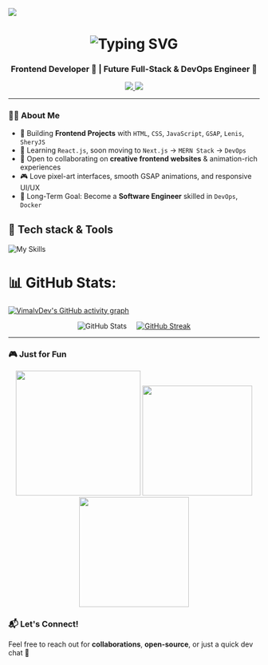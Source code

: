 ![](https://user-images.githubusercontent.com/113350806/236842414-18101a37-92f5-4de7-a46d-eeaca6e16cbd.gif)

<h1 align="center">
    <img src="https://readme-typing-svg.demolab.com?font=Fira+Code&weight=600&size=30&pause=500&color=1e90ff&width=330&height=45&lines=Hi,i'm+Vimal+Verma" alt="Typing SVG" 
        style="display: inline-block; vertical-align: middle;" />
        
</h1>

<h3 align="center">Frontend Developer 🎨 | Future Full-Stack & DevOps Engineer 🚀</h3>

<p align="center">
  <a href="https://www.linkedin.com/in/vimal-verma-webdev">
    <img src="https://skillicons.dev/icons?i=linkedin" />
  </a>
   <a href="mailto:vimalverma8287@gmail.com">
    <img src="https://skillicons.dev/icons?i=gmail" />
  </a>
</p>

---

### 👨‍💻 About Me  
- 🎯 Building **Frontend Projects** with `HTML`, `CSS`, `JavaScript`, `GSAP`, `Lenis`, `SheryJS`
- 🌱 Learning `React.js`, soon moving to `Next.js` → `MERN Stack` → `DevOps`
- 🤝 Open to collaborating on **creative frontend websites** & animation-rich experiences
- 🎮 Love pixel-art interfaces, smooth GSAP animations, and responsive UI/UX
- 🧠 Long-Term Goal: Become a **Software Engineer** skilled in `DevOps`, `Docker`

<h2>🚀 Tech stack & Tools</h2>

![My Skills](https://skillicons.dev/icons?i=html,css,tailwind,js,react,figma,git,github,vscode,c,cpp)


# 📊 GitHub Stats:
[![VimalvDev's GitHub activity graph](https://github-readme-activity-graph.vercel.app/graph?username=VimalvDev&bg_color=00000000&color=1e90ff&line=1e90ff&point=ffffff&title_color=1e90ff&hide_border=true)](https://github.com/Ashutosh00710/github-readme-activity-graph)

<div style="display: flex; justify-content: center; flex-wrap: wrap; gap: 20px;">
  <img src="https://github-readme-stats.vercel.app/api?username=VimalvDev&show_icons=true&title_color=1e90ff&text_color=ffffff&icon_color=1e90ff&bg_color=00000000&border_color=00000000" alt="GitHub Stats" style="max-width: 100%; height: auto;" />
  
  <a href="https://git.io/streak-stats" target="_blank" style="display: block;">
    <img src="https://streak-stats.demolab.com/?user=VimalvDev&background=00000000&hide_border=true&ring=1e90ff&fire=1e90ff&currStreakNum=ffffff&currStreakLabel=1e90ff&sideLabels=1e90ff&sideNums=ffffff&dates=ffffff" alt="GitHub Streak" style="max-width: 100%; height: auto;" />
  </a>
</div>

---

### 🎮 Just for Fun
<p align="center">
  <img src="https://media.giphy.com/media/26tn33aiTi1jkl6H6/giphy.gif" width="250" />
  <img src="https://media.giphy.com/media/QHE5gWI0QjqF2/giphy.gif" width="220" />
  <img src="https://media.giphy.com/media/3oEduQAsYcJKQH2XsI/giphy.gif" width="220" />
</p>

### 📬 Let's Connect!  
Feel free to reach out for **collaborations**, **open-source**, or just a quick dev chat 💬

